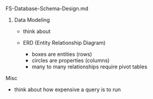 FS-Database-Schema-Design.md

1. Data Modeling
	- think about 

	- ERD (Entity Relationship Diagram)
		- boxes are entities (rows)
		- circles are properties (columns)
		- many to many relationships require pivot tables

Misc
- think about how expensive a query is to run